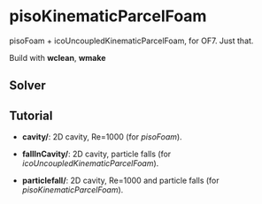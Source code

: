 # pisoKinematicParcelFoam

pisoFoam + icoUncoupledKinematicParcelFoam, for OF7. Just that.

Build with **wclean**, **wmake**

## Solver

## Tutorial

* **cavity/**: 2D cavity, Re=1000 (for *pisoFoam*).

* **fallInCavity/**: 2D cavity, particle falls (for *icoUncoupledKinematicParcelFoam*).

* **particlefall/**: 2D cavity, Re=1000 and particle falls (for *pisoKinematicParcelFoam*).
